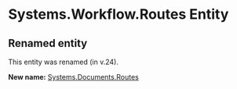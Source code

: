 # Systems.Workflow.Routes Entity

## Renamed entity

This entity was renamed (in v.24).

**New name:** [Systems.Documents.Routes](Systems.Documents.Routes.md)
